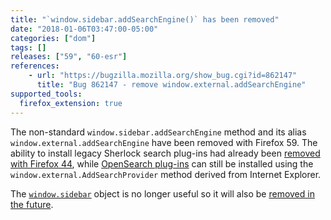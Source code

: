 ```yaml
---
title: "`window.sidebar.addSearchEngine()` has been removed"
date: "2018-01-06T03:47:00-05:00"
categories: ["dom"]
tags: []
releases: ["59", "60-esr"]
references:
    - url: "https://bugzilla.mozilla.org/show_bug.cgi?id=862147"
      title: "Bug 862147 - remove window.external.addSearchEngine"
supported_tools:
  firefox_extension: true
---
```

The non-standard `window.sidebar.addSearchEngine` method and its alias `window.external.addSearchEngine` have been removed with Firefox 59. The ability to install legacy Sherlock search plug-ins had already been [removed with Firefox 44](https://www.fxsitecompat.dev/en-CA/docs/2015/sherlock-search-plug-ins-are-no-longer-supported/), while [OpenSearch plug-ins](https://developer.mozilla.org/docs/Web/OpenSearch) can still be installed using the `window.external.AddSearchProvider` method derived from Internet Explorer.

The [`window.sidebar`](https://developer.mozilla.org/docs/Web/API/Window/sidebar) object is no longer useful so it will also be [removed in the future](https://www.fxsitecompat.dev/en-CA/docs/2015/window-sidebar-will-be-removed/).
